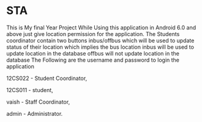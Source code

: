 # STA
This is My final Year Project
While Using this application in Android 6.0 and above just give location permission for the application.
The Students coordinator contain two buttons inbus/offbus which will be used to update status of their location which implies the bus location
inbus will be used to update location in the database
offbus will not update location in the database
The Following are the username and password to login the application

12CS022 - Student Coordinator,

12CS011 - student,

vaish - Staff Coordinator,

admin - Administrator.

